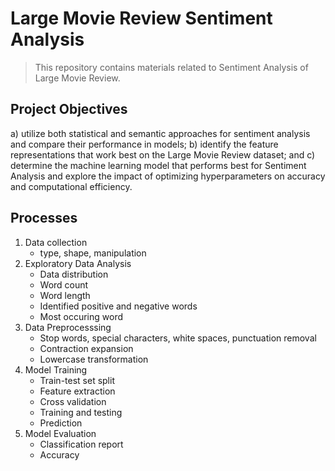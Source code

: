 # Large Movie Review Sentiment Analysis

> This repository contains materials related to Sentiment Analysis of Large Movie Review.

## Project Objectives

  a) utilize both statistical and semantic approaches for sentiment analysis and     compare their performance in models; 
  b) identify the feature representations that work best on the Large Movie Review dataset; and 
  c) determine the machine learning model that performs best for Sentiment Analysis and explore the impact of optimizing hyperparameters on accuracy and computational efficiency.

## Processes

1. Data collection
   - type, shape, manipulation
2. Exploratory Data Analysis
   - Data distribution
   - Word count
   - Word length
   - Identified positive and negative words
   - Most occuring word
3. Data Preprocesssing
   - Stop words, special characters, white spaces, punctuation removal
   - Contraction expansion
   - Lowercase transformation
4. Model Training
   - Train-test set split
   - Feature extraction
   - Cross validation
   - Training and testing
   - Prediction
5. Model Evaluation
   - Classification report
   - Accuracy
